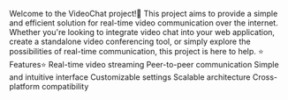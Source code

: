 Welcome to the VideoChat project!🚀
This project aims to provide a simple and efficient solution for real-time video communication over the internet. 
Whether you're looking to integrate video chat into your web application, create a standalone video conferencing tool, or simply explore the possibilities of real-time communication, this project is here to help.
⭐ Features⭐
Real-time video streaming
Peer-to-peer communication
Simple and intuitive interface
Customizable settings
Scalable architecture
Cross-platform compatibility
